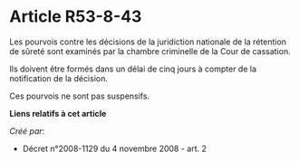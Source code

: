 # Article R53-8-43

Les pourvois contre les décisions de la juridiction nationale de la rétention de sûreté sont examinés par la chambre
criminelle de la Cour de cassation. 

Ils doivent être formés dans un délai de cinq jours à compter de la notification de la décision. 

Ces pourvois ne sont pas suspensifs.

**Liens relatifs à cet article**

_Créé par_:

  - Décret n°2008-1129 du 4 novembre 2008 - art. 2
